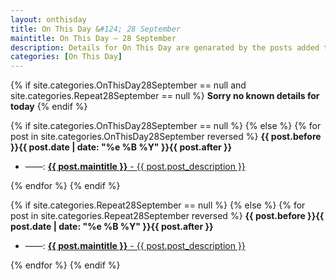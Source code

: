 ```yaml
---
layout: onthisday
title: On This Day &#124; 28 September
maintitle: On This Day — 28 September
description: Details for On This Day are genarated by the posts added to the website so the content is subject to changes/updates over time.
categories: [On This Day]
---
```


{% if site.categories.OnThisDay28September == null and site.categories.Repeat28September == null %}
<strong>Sorry no known details for today</strong>
{% endif %}

{% if site.categories.OnThisDay28September == null %}
{% else %}
{% for post in site.categories.OnThisDay28September reversed %}
<strong>{{ post.before }}{{ post.date | date: "%e %B %Y" }}{{ post.after }}</strong>
<ul>
<li> ——: <a href="{{ post.url }}"><strong>{{ post.maintitle }}</strong> - {{ post.post_description }}</a></li>
</ul>
{% endfor %}
{% endif %}

{% if site.categories.Repeat28September == null %}
{% else %}
{% for post in site.categories.Repeat28September reversed %}
<strong>{{ post.before }}{{ post.date | date: "%e %B %Y" }}{{ post.after }}</strong>
<ul>
<li> ——: <a href="{{ post.url }}"><strong>{{ post.maintitle }}</strong> - {{ post.post_description }}</a></li>
</ul>
{% endfor %}
{% endif %}
